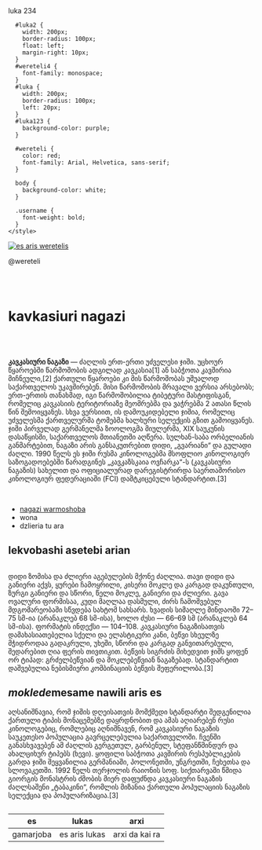 <!DOCTYPE html>
<html lang="en">
  <head>
    <title>werete
    </title>luka 234</tirle>
    
      #luka2 {
        width: 200px;
        border-radius: 100px;
        float: left;
        margin-right: 10px;
      }
      #wereteli4 {
        font-family: monospace;
      }
      #luka {
        width: 200px;
        border-radius: 100px;
        left: 20px;
      }
      #luka123 {
        background-color: purple;
      }

      #wereteli {
        color: red;
        font-family: Arial, Helvetica, sans-serif;
      }

      body {
        background-color: white;
      }

      .username {
        font-weight: bold;
      }
    </style>
  </head>
  <body>
    <a
      href="https://ka.wikipedia.org/wiki/%E1%83%99%E1%83%90%E1%83%95%E1%83%99%E1%83%90%E1%83%A1%E1%83%98%E1%83%A3%E1%83%A0%E1%83%98_%E1%83%9C%E1%83%90%E1%83%92%E1%83%90%E1%83%96%E1%83%98"
      ><img id="luka2" src="images/download.jpg" alt="es aris weretelis"
    /></a>
   <p id="luka2" class="username">@wereteli</p>
    <br />
    <br />
    <h1><strong>kavkasiuri nagazi</strong></h1>
    <br /><br />
    <p id="luka123">
      <strong>კავკასიური ნაგაზი</strong> — ძაღლის ერთ-ერთი უძველესი ჯიში. უცხოურ
      წყაროებში წარმოშობის ადგილად კავკასია[1] ან საბჭოთა კავშირია მიჩნეული,[2]
      ქართული წყაროები კი მის წარმოშობას უშუალოდ საქართველოს უკავშირებენ. მისი
      წარმოშობის მრავალი ვერსია არსებობს; ერთ-ერთის თანახმად, იგი წარმოშობილია
      ტიბეტური მასტიფისგან, რომელიც კავკასიის ტერიტორიაზე მეომრებმა და ვაჭრებმა
      2 ათასი წლის წინ შემოიყვანეს. სხვა ვერსიით, ის დამოუკიდებელი ჯიშია,
      რომელიც უძველესმა ქართველურმა ტომებმა ხალხური სელექცის გზით გამოიყვანეს.
      ჯიში პირველად გერმანელმა ზოოლოგმა მიულერმა, XIX საუკუნის დასაწყისში,
      საქართველოს მთიანეთში აღწერა. სულხან-საბა ორბელიანის განმარტებით, ნაგაზი
      არის განსაკუთრებით დიდი, „გვარიანი“ და გულადი ძაღლი. 1990 წელს ეს ჯიში
      რუსმა კინოლოგებმა მსოფლიო კინოლოგიურ საზოგადოებებში წარადგინეს
      „კავკაზსკაია ოვჩარკა“-ს (კავკასიური ნაგაზის) სახელით და ოფიციალურად
      დარეგისტრირდა საერთაშორისო კინოლოგიურ ფედერაციაში (FCI) დამტკიცებული
      სტანდარტით.[3]
    </p>
    <br />
    <ul>
      <li><a href="#wereteli3">nagazi warmoshoba</a></li>
      <li>wona</li>
      <li>dzlieria tu ara</li>
    </ul>
    <h2 id="wereteli4">lekvobashi asetebi arian</h2>
    <img id="luka" src="images/unnamed.jpg" alt="" />
    <p id="wereteli3">
      დიდი ზომისა და ძლიერი აგებულების მქონე ძაღლია. თავი დიდი და განიერი აქვს,
      ყურები ჩამოყრილი, კისერი მოკლე და კარგად დაკუნთული, ზურგი განიერი და
      სწორი, წელი მოკლე, განიერი და ძლიერი. გავა ოვალური ფორმისაა, კუდი მაღლაა
      დასმული, ძირს ჩამოშვებულ მდგომარეობაში სწვდება სახტომ სახსარს. ხვადის
      სიმაღლე მინდაოში 72–75 სმ-ია (არანაკლებ 68 სმ-ისა), ხოლო ძუსი — 66–69 სმ
      (არანაკლებ 64 სმ-ისა). ფორმატის ინდექსი — 104–108. კავკასიური ნაგაზისათვის
      დამახასიათებელია სქელი და ელასტიკური კანი, ბეწვი სხეულზე მჭიდროდაა
      გადაკრული, უხეში, სწორი და კარგად განვითარებული, შედარებით ღია ფერის
      თივთიკით. ბეწვის სიგრძის მიხედვით ჯიშს ყოფენ ორ ტიპად: გრძელბეწვიან და
      მოკლებეწვიან ნაგაზებად. სტანდარტით დაშვებულია ნებისმიერი კომბინაციის
      ბეწვის შეფერილობა.[3]
    </p>
    <h2><em>moklede</em>mesame nawili aris es</h2>
    <p id="wereteli">
      აღსანიშნავია, რომ ჯიშის დღეისათვის მომქმედი სტანდარტი შედგენილია ქართული
      ტიპის მონაცემებზე დაყრდნობით და ამას აღიარებენ რუსი კინოლოგებიც, რომლებიც
      აღნიშნავენ, რომ კავკასიური ნაგაზის საუკეთესო პოპულაცია გავრცელებულია
      საქართველოში. ჩვენში განასხვავებენ ამ ძაღლის გერგეთულ, გარბენულ,
      სტეფანწმინდურ და ახალციხურ ტიპებს (ხევი). ყოფილი საბჭოთა კავშირის
      რესპუბლიკების გარდა ჯიში შეყვანილია გერმანიაში, პოლონეთში, უნგრეთში,
      ჩეხეთსა და სლოვაკეთში. 1992 წელს თერჯოლის რაიონის სოფ. სიქთარვაში წმიდა
      გიორგის მონასტრის ძმობის მიერ დაფუძნდა კავკასიური ნაგაზის ძაღლსაშენი
      „ტაბაკინი“, რომლის მიზანია ქართული პოპულაციის ნაგაზის სელექცია და
      პოპულარიზაცია.[3]
    </p>
    <h2></h2>
    <table>
      <thead>
        <tr>
          <th>es</th>
          <th>lukas</th>
          <th>arxi</th>
        </tr>
      </thead>
      <tbody>
        <tr>
          <td>gamarjoba</td>
          <td>es aris lukas</td>
          <td>arxi da kai ra</td>
        </tr>
      </tbody>
    </table>
  </body>
</html>
 
